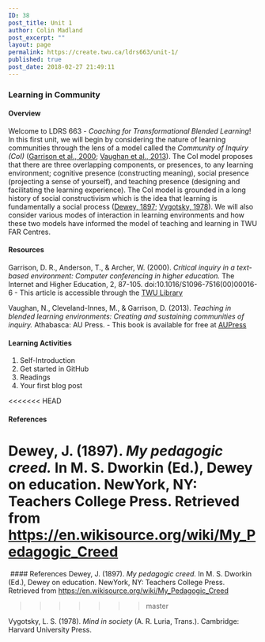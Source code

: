 ```yaml
---
ID: 38
post_title: Unit 1
author: Colin Madland
post_excerpt: ""
layout: page
permalink: https://create.twu.ca/ldrs663/unit-1/
published: true
post_date: 2018-02-27 21:49:11
---
```

<h3>Learning in Community</h3>

<h4>Overview</h4>

Welcome to LDRS 663 - <em>Coaching for Transformational Blended Learning</em>! In this first unit, we will begin by considering the nature of learning communities through the lens of a model called the <em>Community of Inquiry (CoI)</em> (<a href="https://www.sciencedirect.com/science/article/pii/S1096751600000166?">Garrison et al., 2000</a>; <a href="http://www.aupress.ca/index.php/books/120229">Vaughan et al., 2013</a>). The CoI model proposes that there are three overlapping components, or presences, to any learning environment; cognitive presence (constructing meaning), social presence (projecting a sense of yourself), and teaching presence (designing and facilitating the learning experience). The CoI model is grounded in a long history of social constructivism which is the idea that learning is fundamentally a social process (<a href="https://en.wikisource.org/wiki/My_Pedagogic_Creed">Dewey, 1897</a>; <a href="https://ezproxy.student.twu.ca/login?url=http://search.ebscohost.com/login.aspx?direct=true&amp;db=cat05965a&amp;AN=alc.191437&amp;site=eds-live">Vygotsky, 1978</a>). We will also consider various modes of interaction in learning environments and how these two models have informed the model of teaching and learning in TWU FAR Centres.

#### Resources

Garrison, D. R., Anderson, T., & Archer, W. (2000). _Critical inquiry in a text-based environment: Computer conferencing in higher education._ The Internet and Higher Education, 2, 87-105. doi:10.1016/S1096-7516(00)00016-6 - This article is accessible through the [TWU Library](http://www.twu.ca/library)

Vaughan, N., Cleveland-Innes, M., & Garrison, D. (2013). _Teaching in blended learning environments: Creating and sustaining communities of inquiry._ Athabasca: AU Press. - This book is available for free at [AUPress](http://www.aupress.ca/index.php/books/120229)

<h4>Learning Activities</h4>

<ol>
<li>Self-Introduction</li>
<li>Get started in GitHub</li>
<li>Readings</li>
<li>Your first blog post</li>
</ol>

<<<<<<< HEAD
#### References
 Dewey, J. (1897). _My pedagogic creed._ In M. S. Dworkin (Ed.), Dewey on education. NewYork, NY: Teachers College Press. Retrieved from https://en.wikisource.org/wiki/My_Pedagogic_Creed
=======
 #### References
 Dewey, J. (1897). <em>My pedagogic creed.</em> In M. S. Dworkin (Ed.), Dewey on education. NewYork, NY: Teachers College Press. Retrieved from https://en.wikisource.org/wiki/My_Pedagogic_Creed
>>>>>>> master

Vygotsky, L. S. (1978). <em>Mind in society</em> (A. R. Luria, Trans.). Cambridge: Harvard University Press.

<!--themify_builder_static--><iframe id="h5p-iframe-1" data-content-id="1" style="height:1px" src="about:blank" frameBorder="0" scrolling="no"></iframe><!--/themify_builder_static-->